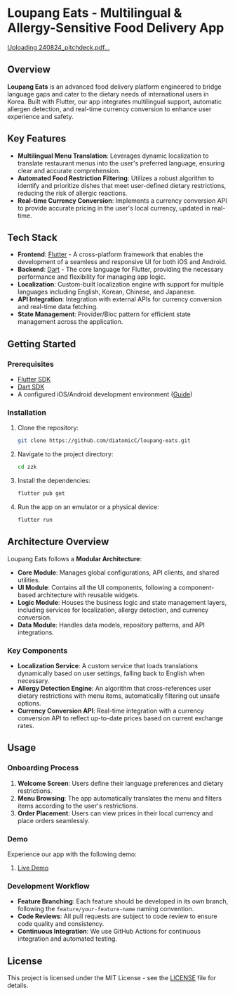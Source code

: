 # Loupang Eats - Multilingual & Allergy-Sensitive Food Delivery App
[Uploading 240824_pitchdeck.pdf…]()

## Overview

**Loupang Eats** is an advanced food delivery platform engineered to bridge language gaps and cater to the dietary needs of international users in Korea. Built with Flutter, our app integrates multilingual support, automatic allergen detection, and real-time currency conversion to enhance user experience and safety.

## Key Features

- **Multilingual Menu Translation**: Leverages dynamic localization to translate restaurant menus into the user's preferred language, ensuring clear and accurate comprehension.
- **Automated Food Restriction Filtering**: Utilizes a robust algorithm to identify and prioritize dishes that meet user-defined dietary restrictions, reducing the risk of allergic reactions.
- **Real-time Currency Conversion**: Implements a currency conversion API to provide accurate pricing in the user's local currency, updated in real-time.

## Tech Stack

- **Frontend**: [Flutter](https://flutter.dev/) - A cross-platform framework that enables the development of a seamless and responsive UI for both iOS and Android.
- **Backend**: [Dart](https://dart.dev/) - The core language for Flutter, providing the necessary performance and flexibility for managing app logic.
- **Localization**: Custom-built localization engine with support for multiple languages including English, Korean, Chinese, and Japanese.
- **API Integration**: Integration with external APIs for currency conversion and real-time data fetching.
- **State Management**: Provider/Bloc pattern for efficient state management across the application.

## Getting Started

### Prerequisites

- [Flutter SDK](https://flutter.dev/docs/get-started/install)
- [Dart SDK](https://dart.dev/get-dart)
- A configured iOS/Android development environment ([Guide](https://flutter.dev/docs/get-started/editor))

### Installation

1. Clone the repository:
   ```bash
   git clone https://github.com/diatomicC/loupang-eats.git
   ```
2. Navigate to the project directory:
   ```bash
   cd zzk
   ```
3. Install the dependencies:
   ```bash
   flutter pub get
   ```
4. Run the app on an emulator or a physical device:
   ```bash
   flutter run
   ```

## Architecture Overview

Loupang Eats follows a **Modular Architecture**:

- **Core Module**: Manages global configurations, API clients, and shared utilities.
- **UI Module**: Contains all the UI components, following a component-based architecture with reusable widgets.
- **Logic Module**: Houses the business logic and state management layers, including services for localization, allergy detection, and currency conversion.
- **Data Module**: Handles data models, repository patterns, and API integrations.

### Key Components

- **Localization Service**: A custom service that loads translations dynamically based on user settings, falling back to English when necessary.
- **Allergy Detection Engine**: An algorithm that cross-references user dietary restrictions with menu items, automatically filtering out unsafe options.
- **Currency Conversion API**: Real-time integration with a currency conversion API to reflect up-to-date prices based on current exchange rates.

## Usage

### Onboarding Process

1. **Welcome Screen**: Users define their language preferences and dietary restrictions.
2. **Menu Browsing**: The app automatically translates the menu and filters items according to the user's restrictions.
3. **Order Placement**: Users can view prices in their local currency and place orders seamlessly.

### Demo

Experience our app with the following demo:

1. [Live Demo](link-to-demo)


### Development Workflow

- **Feature Branching**: Each feature should be developed in its own branch, following the `feature/your-feature-name` naming convention.
- **Code Reviews**: All pull requests are subject to code review to ensure code quality and consistency.
- **Continuous Integration**: We use GitHub Actions for continuous integration and automated testing.

## License

This project is licensed under the MIT License - see the [LICENSE](LICENSE) file for details.
